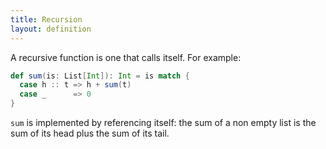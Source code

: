 ```yaml
---
title: Recursion
layout: definition
---
```


A recursive function is one that calls itself. For example:

```scala mdoc
def sum(is: List[Int]): Int = is match {
  case h :: t => h + sum(t)
  case _      => 0
}
```

`sum` is implemented by referencing itself: the sum of a non empty list is the sum of its head plus the sum of its tail.
